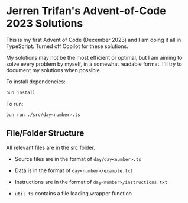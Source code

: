 # Jerren Trifan's Advent-of-Code 2023 Solutions

This is my first Advent of Code (December 2023) and I am doing it all in TypeScript. Turned off Copilot for these solutions.

My solutions may not be the most efficient or optimal, but I am aiming to solve every problem by myself, in a somewhat readable format. I'll try to document my solutions when possible.

To install dependencies:

```bash
bun install
```

To run:

```bash
bun run ./src/day<number>.ts
```

## File/Folder Structure

All relevant files are in the src folder.

- Source files are in the format of ```day/day<number>.ts```

- Data is in the format of ```day<number>/example.txt```

- Instructions are in the format of ```day<number>/instructions.txt```

- ```util.ts``` contains a file loading wrapper function
